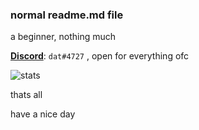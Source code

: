 ### normal readme.md file

a beginner, nothing much


**[Discord](https://discord.com/users/798878848098762793)**: `dat#4727` , open for everything ofc

![stats](https://github-readme-stats.vercel.app/api?username=dat7726&show_icons=true&count_private=true&theme=dark)



thats all

have a nice day
